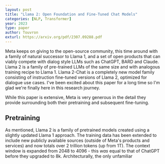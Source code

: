 ```yaml
---
layout: post
title: "Llama 2: Open Foundation and Fine-Tuned Chat Models"
categories: [NLP, Transformer]
year: 2023
type: paper
author: Touvron
exturl: https://arxiv.org/pdf/2307.09288.pdf
---
```

Meta keeps on giving to the open-source community, this time around with a family of natural successor to Llama 1, and a set of open products that can viably compete with dialog style LLMs such as ChatGPT, BARD and Claude. Llama 2 is a family of pre-trained LLMs of the same size and with analogous training recipe to Llama 1. Llama 2-Chat is a completely new model family consisting of instruction fine-tuned versions of Llama 2, optimized for dialogue use cases. I've been excited about this paper for a long time so I'm glad we're finally here in this research journey.

While this paper is extensive, Meta is very generous in the detail they provide surrounding both their pretraining and subsequent fine-tuning.

## Pretraining
As mentioned, Llama 2 is a family of pretrained models created using a slightly updated Llama 1 approach. The training data has been extended to include new publicly available sources (outside of Meta's products and services) and now totals over 2 trillion tokens (up from 1T). The context window is expanded from 2048 to 4096 - this *was* equal to that of ChatGPT before they upgraded to 8k. Architecturally, the only unfamiliar 

